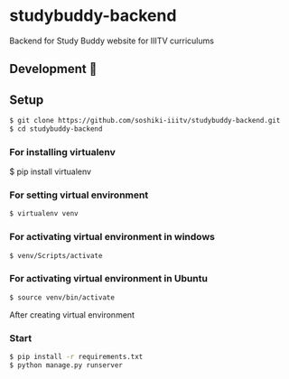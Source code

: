 # studybuddy-backend
Backend for Study Buddy website for IIITV curriculums 

## Development 🔧

## Setup

```sh
$ git clone https://github.com/soshiki-iiitv/studybuddy-backend.git
$ cd studybuddy-backend
```
### For installing virtualenv
$ pip install virtualenv

### For setting virtual environment
```sh
$ virtualenv venv
```

### For activating virtual environment in windows
```sh
$ venv/Scripts/activate
```

### For activating virtual environment in Ubuntu
```sh
$ source venv/bin/activate
```

After creating virtual environment 
 
### Start
```sh
$ pip install -r requirements.txt
$ python manage.py runserver
```
